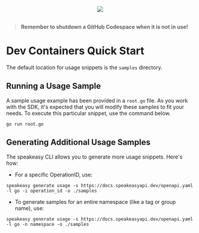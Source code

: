 
<div align="center">
    <a href="https://codespaces.new/speakeasy-api/speakeasy-client-sdk-go.git/tree/main"><img src="https://github.com/codespaces/badge.svg" /></a>
</div>
<br>

> **Remember to shutdown a GitHub Codespace when it is not in use!**

# Dev Containers Quick Start

The default location for usage snippets is the `samples` directory.

## Running a Usage Sample

A sample usage example has been provided in a `root.go` file. As you work with the SDK, it's expected that you will modify these samples to fit your needs. To execute this particular snippet, use the command below.

```
go run root.go
```

## Generating Additional Usage Samples

The speakeasy CLI allows you to generate more usage snippets. Here's how:

- For a specific OperationID, use:

```
speakeasy generate usage -s https://docs.speakeasyapi.dev/openapi.yaml -l go -i operation_id -o ./samples
```

- To generate samples for an entire namespace (like a tag or group name), use:

```
speakeasy generate usage -s https://docs.speakeasyapi.dev/openapi.yaml -l go -n namespace -o ./samples
```
